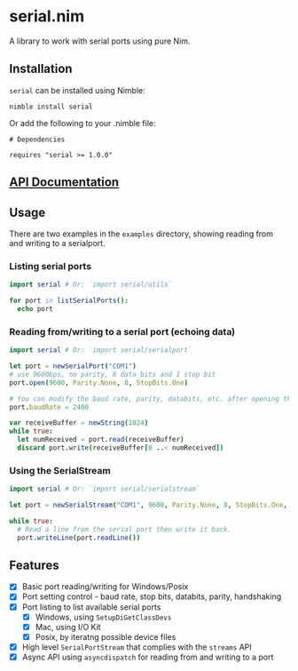 # serial.nim

A library to work with serial ports using pure Nim.

## Installation

`serial` can be installed using Nimble:

```
nimble install serial
```

Or add the following to your .nimble file:

```
# Dependencies

requires "serial >= 1.0.0"
```

## [API Documentation](https://htmlpreview.github.io/?https://github.com/euantorano/serial.nim/blob/master/docs/serial.html)

## Usage

There are two examples in the `examples` directory, showing reading from and writing to a serialport.

### Listing serial ports

```nim
import serial # Or: `import serial/utils`

for port in listSerialPorts():
  echo port
```

### Reading from/writing to a serial port (echoing data)

```nim
import serial # Or: `import serial/serialport`

let port = newSerialPort("COM1")
# use 9600bps, no parity, 8 data bits and 1 stop bit
port.open(9600, Parity.None, 8, StopBits.One)

# You can modify the baud rate, parity, databits, etc. after opening the port
port.baudRate = 2400

var receiveBuffer = newString(1024)
while true:
  let numReceived = port.read(receiveBuffer)
  discard port.write(receiveBuffer[0 ..< numReceived])
```

### Using the SerialStream

```nim
import serial # Or: `import serial/serialstream`

let port = newSerialStream("COM1", 9600, Parity.None, 8, StopBits.One, buffered=true)

while true:
  # Read a line from the serial port then write it back.
  port.writeLine(port.readLine())
```

## Features

- [X] Basic port reading/writing for Windows/Posix
- [X] Port setting control - baud rate, stop bits, databits, parity, handshaking
- [X] Port listing to list available serial ports
    - [X] Windows, using `SetupDiGetClassDevs`
    - [X] Mac, using I/O Kit
    - [X] Posix, by iteratng possible device files
- [X] High level `SerialPortStream` that complies with the `streams` API
- [X] Async API using `asyncdispatch` for reading from and writing to a port
